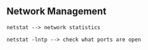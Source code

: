 ## Network Management

    netstat --> network statistics

    netstat -lntp --> check what ports are open
